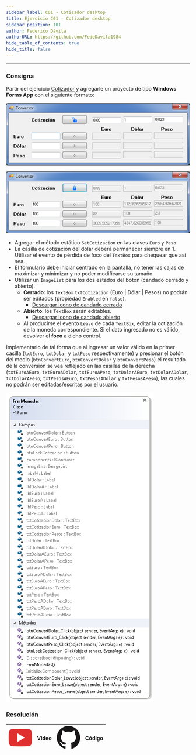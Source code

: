 ```yaml
---
sidebar_label: C01 - Cotizador desktop
title: Ejercicio C01 - Cotizador desktop
sidebar_position: 101
author: Federico Dávila
authorURL: https://github.com/FedeDavila1984
hide_table_of_contents: true
hide_title: false
---
```

---
### Consigna
Partir del ejercicio [Cotizador](../../04-sobrecarga/Ejercicios/I02-cotizador.md) y agregarle un proyecto de tipo **Windows Forms App** con el siguiente formato:

![Resultado esperado](/clases/05-forms/ejercicios/cotizador-desktop-01.png)

![Resultado esperado](/clases/05-forms/ejercicios/cotizador-desktop-02.png)
 
* Agregar el método estático `SetCotizacion` en las clases `Euro` y `Peso`.
* La casilla de cotización del dólar deberá permanecer siempre en 1. Utilizar el evento de pérdida de foco del `TextBox` para chequear que así sea. 
* El formulario debe iniciar centrado en la pantalla, no tener las cajas de maximizar y minimizar y no poder modificarse su tamaño. 
* Utilizar un `ImageList` para los dos estados del botón (candado cerrado y abierto). 
  * **Cerrado**: los `TextBox` `txtCotizacion` (Euro | Dólar | Pesos) no podrán ser editados (propiedad `Enabled` en `false`).
    * [Descargar icono de candado cerrado](/clases/05-forms/ejercicios/candado-cerrado.png)
  * **Abierto**: los `TextBox` serán editables.
    * [Descargar icono de candado abierto](/clases/05-forms/ejercicios/candado-abierto.png)
  * Al producirse el evento `Leave` de cada `TextBox`, editar la cotización de la moneda correspondiente. Si el dato ingresado no es válido, devolver el **foco** a dicho control.

Implementarlo de tal forma que al ingresar un valor válido en la primer casilla (`txtEuro`, `txtDolar` y `txtPeso` respectivamente) y presionar el botón del medio (`btnConvertEuro`, `btnConvertDolar` y `btnConvertPeso`) el resultado de la conversión se vea reflejado en las casillas de la derecha (`txtEuroAEuro`, `txtEuroADolar`, `txtEuroAPeso`, `txtDolarAEuro`, `txtDolarADolar`, `txtDolarAPeso`, `txtPesosAEuro`, `txtPesosADolar` y `txtPesosAPeso`), las cuales no podrán ser editadas/escritas por el usuario.

![Diagrama de clases](/clases/05-forms/ejercicios/cotizador-desktop-diagram.png)

### Resolución
| ![img](/base/youtube.svg) | Video | ![img](/base/github.svg) | Código |
| :-------------------------------------: | :---: | :------------------------------------: | :----: |
